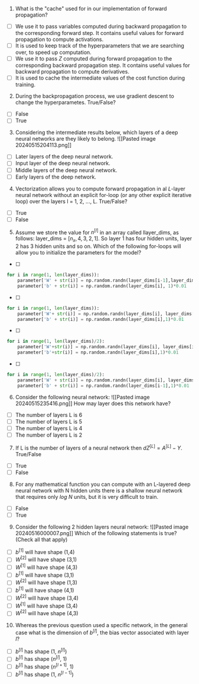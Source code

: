 1. What is the "cache" used for in our implementation of forward propagation?
- [ ] We use it to pass variables computed during backward propagation to the corresponding forward step. It contains useful values for forward propagation to compute activations.
- [ ] It is used to keep track of the hyperparameters that we are searching over, to speed up computation.
- [ ] We use it to pass $Z$ computed during forward propagation to the corresponding backward propagation step. It contains useful values for backward propagation to compute derivatives.
- [ ] It is used to cache the intermediate values of the cost function during training.

2. During the backpropagation process, we use gradient descent to change the hyperparametes. True/False?
- [ ] False
- [ ] True

3. Considering the intermediate results below, which layers of a deep neural networks are they likely to belong.
 ![[Pasted image 20240515204113.png]]
- [ ] Later layers of the deep neural network.
- [ ] Input layer of the deep neural network.
- [ ] Middle layers of the deep neural network.
- [ ] Early layers of the deep network.

4. Vectorization allows you to compute forward propagation in al $L$-layer neural network without an explicit for-loop (or any other explicit iterative loop) over the layers l = 1, 2, ..., L. True/False?
- [ ] True
- [ ] False

5. Assume we store the value for $n^{[l]}$ in an array called llayer_dims, as follows: layer_dims = $[n_{x},4,3,2,1]$. So layer 1 has four hidden units, layer 2 has 3 hidden units and so on. Which of the following for-loops will allow you to initialize the parameters for the model?
- [ ] 
```Python
for i in range(1, len(layer_dims)):
	parameter['W' + str(i)] = np.random.randn(layer_dims[i-1],layer_dims[i])*0.01
	parameter['b' + str(i)] = np.random.randn(layer_dims[i], 1)*0.01
```
- [ ] 
```Python
for i in range(1, len(layer_dims)):
	parameter['W'+ str(i)] = np.random.randn(layer_dims[i], layer_dims[i-1])*0.01
	parameter['b' + str(i)] = np.random.randn(layer_dims[i],1)*0.01
```
- [ ] 
```Python
for i in range(1, len(layer_dims)/2):
	parameter['W'+str(i)] = np.random.randn(layer_dims[i], layer_dims[i-1])*0.01
	parameter['b'+str(i)] = np.random.randn(layer_dims[i],1)*0.01
```
- [ ] 
```Python
for i in range(1, len(layer_dims)/2):
	parameter['W' + str(i)] = np.random.randn(layer_dims[i], layer_dims[i-1])*0.01
	parameter['b' + str(i)] = np.random.randn(layer_dims[i-1],1)*0.01
```

6. Consider the following neural network:
![[Pasted image 20240515235416.png]]
How may layer does this network have?
- [ ] The number of layers L is 6
- [ ] The number of layers L is 5
- [ ] The number of layers L is 4
- [ ] The number of layers L is 2

7. If L is the number of layers of a neural network then $dZ^{[L]} = A^{[L]}-Y$. True/False 
- [ ] True
- [ ] False

8. For any mathematical function you can compute with an L-layered deep neural network with N hidden units there is a shallow neural network that requires only $log\ N$ units, but it is very difficult to train.  
- [ ] False
- [ ] True

9. Consider the following 2 hidden layers neural network:
![[Pasted image 20240516000007.png]]
Which of the following statements is true? (Check all that apply)
- [ ] $b^{[1]}$ will have shape (1,4)
- [ ] $W^{[2]}$ will have shape (3,1)
- [ ] $W^{[1]}$ will have shape (4,3)
- [ ] $b^{[1]}$ will have shape (3,1)
- [ ] $W^{[2]}$ will have shape (1,3)
- [ ] $b^{[1]}$ will have shape (4,1)
- [ ] $W^{[2]}$ will have shape (3,4)
- [ ] $W^{[1]}$ will have shape (3,4)
- [ ] $W^{[2]}$ will have shape (4,3)

10. Whereas the previous question used a specific network, in the general case what is the dimension of $b^{[l]}$, the bias vector associated with layer $l$?
- [ ] $b^{[l]}$ has shape  $(1,\ n^{[l]})$
- [ ] $b^{[l]}$ has shape  $(n^{[l]},\ 1)$
- [ ] $b^{[l]}$ has shape  $(n^{[l+1]},\ 1)$
- [ ] $b^{[l]}$ has shape  $(1,\ n^{[l-1]})$ 
